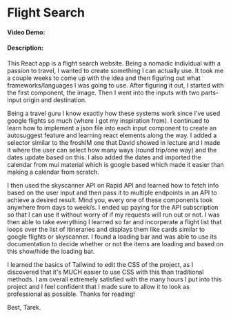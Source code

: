 # Flight Search

#### Video Demo:  <URL HERE>

#### Description: 

This React app is a flight search website. Being a nomadic individual with a passion to travel, I wanted to create something I can actually use. It took me a couple weeks to come up with the idea and then figuring out what frameworks/languages I was going to use. After figuring it out, I started with the first component, the image. Then I went into the inputs with two parts- input origin and destination. 

Being a travel guru I know exactly how these systems work since I've used google flights so much (where I got my inspiration from). I continued to learn how to implement a json file into each input component to create an autosuggest feature and learning react elements along the way. I added a selector similar to the froshIM one that David showed in lecture and I made it where the user can select how many ways (round trip/one way) and the dates update based on this. I also added the dates and imported the calendar from mui material which is google based which made it easier than making a calendar from scratch. 

I then used the skyscanner API on Rapid API and learned how to fetch info based on the user input and then pass it to multiple endpoints in an API to achieve a desired result. Mind you, every one of these components took anywhere from days to week/s. I ended up paying for the API subscription so that I can use it without worry of if my requests will run out or not. I was then able to take everything I learned so far and incorperate a flight list that loops over the list of itineraries and displays them like cards similar to google flights or skyscanner. I found a loading bar and was able to use its documentation to decide whether or not the items are loading and based on this show/hide the loading bar.

I learned the basics of Tailwind to edit the CSS of the project, as I discovered that it's MUCH easier to use CSS with this than traditional methods. I am overall extremely satisfied with the many hours I put into this project and I feel confident that I made sure to allow it to look as professional as possible. Thanks for reading! 

Best, Tarek.